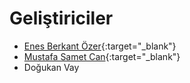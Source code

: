 # Geliştiriciler
- [Enes Berkant Özer](https://github.com/enesberkantozer){:target="_blank"}
- [Mustafa Samet Can](https://github.com/MustafaSametCan){:target="_blank"}
- Doğukan Vay
